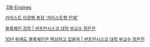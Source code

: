.[DB-Engines](https://db-engines.com/en/ranking)


[카이스트 이광형 총장 '카이스트형 인재'](https://www.youtube.com/watch?v=nm5y2FmW8B8)


[블록체인 강의 | 샌프란시스코 대학 부교수 정은진](https://www.youtube.com/watch?v=kl5pkhbqz3k)


[10년 뒤에도 블록체인은 떡상하고 있을까 | 샌프란시스코 대학 부교수 정은진](https://www.youtube.com/watch?v=hOdFmCeh_B4)

